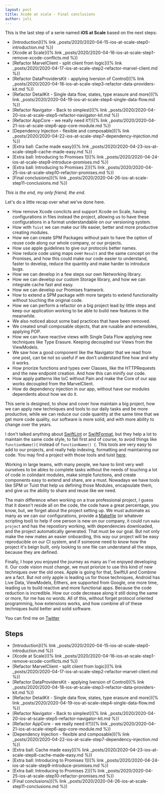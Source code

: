 ```yaml
---
layout: post
title: Xcode at scale - Final conclusions
author: juli
---
```


This is the last step of a serie named **iOS at Scale** based on the next steps:
- [Introduction]({% link _posts/2020/2020-04-15-ios-at-scale-step0-introduction.md %})
- [Xcode at Scale]({% link _posts/2020/2020-04-16-ios-at-scale-step1-remove-xcode-conflicts.md %})
- [Refactor MarvelClient - split client from logic]({% link _posts/2020/2020-04-17-ios-at-scale-step2-refactor-marvel-client.md %})
- [Refactor DataProvidersKit - applying Iversion of Control]({% link _posts/2020/2020-04-18-ios-at-scale-step3-refactor-data-providers-kit.md %})
- [Refactor DetailKit - Single data flow, states, type erasure and more]({% link _posts/2020/2020-04-19-ios-at-scale-step4-single-data-flow.md %})
- [Refactor Navigator - Back to simplest]({% link _posts/2020/2020-04-20-ios-at-scale-step5-refactor-navigator-kit.md %})
- [Refactor AppCore - we really need it?]({% link _posts/2020/2020-04-21-ios-at-scale-step6-app-core-module.md %})
- [Dependency Injection - flexible and composable]({% link _posts/2020/2020-04-22-ios-at-scale-step7-dependency-injection.md %})
- [Extra ball: Cache made easy]({% link _posts/2020/2020-04-23-ios-at-scale-step8-cache-made-easy.md %})
- [Extra ball: Introducing to Promises 1]({% link _posts/2020/2020-04-24-ios-at-scale-step9-introduce-promises.md %})
- [Extra ball: Introducing to Promises 2]({% link _posts/2020/2020-04-25-ios-at-scale-step10-refactor-promises.md %})
- [Final conclusions]({% link _posts/2020/2020-04-26-ios-at-scale-step11-conclusions.md %})

_This is the end, my only friend, the end._

Let's do a little recap over what we've done here.

- How remove Xcode conclicts and support Xcode on Scale, having configurations in files instead the project, allowing us to have these configurations in a format understandable on our versioning system.
- How with `Tuist` we can make our life easier, better and more productive creating modules.
- How we can create SPM Packages without pain to have the option of reuse code along our whole company, or our projects.
- How use apple guidelines to give our protocols better names.
- How reduce code using maps over `Result` and the same concept on the Promises, and how this could make our code easier to understand, faster to develop, reduce the quantity and make harder to introduce bugs.
- How we can develop in a few steps our own Networking library.
- How we can develop our custom Storage library, and how we can integrate cache fast and easy.
- How we can develop our Promises framwork.
- How to extend a SPM package with more targets to extend functionality without touching the original code.
- How we can perform a refactor on a big project lead by little steps and keep our application working to be able to build new features in the meanwhile.
- We also noticed about some bad practices that have been removed.
- We created small composable objects, that are rusable and extensibles, applying POP.
- How we can have reactive views with Single Data Flow applying new techniques like Type Erasure. Keeping decoupled our Views from the ViewModels.
- We saw how a good component like the Navigator that we read from one post, can be not so useful if we don't understand fine how and why it works.
- How priorize functions and types over Classes, like the HTTPRequests and the new endpoint creation. And how this can minify our code.
- How apply patterns like IoC without Pain and make the Core of our app works decoupled from the MarvelClient.
- How do dependency injection in our app, without have our modules dependents about how we do it.


This serie is designed, to show and cover how maintain a big project, how we can apply new techniques and tools to our daily tasks and be more productive, while we can reduce our code quantity at the same time that we get more code quality, our software is more solid, and with more ability to change over the years.

I don't talked anything about [SwiftLint](https://github.com/realm/SwiftLint) or [SwiftFormat](https://github.com/nicklockwood/SwiftFormat), but they help a lot to maintain the same code style, to fail first and of course, to avoid things like `functionName(){` instead of `functionName() {`. This tools are very easy to add to our projects, and really help indexing, formatting and maintaining our code. You may find a project with those tools and tuist [here](https://github.com/JulianAlonso/MarvelApp).

Working in large teams, with many people, we have to limit very well ourselves to be ables to complete tasks without the needs of touching a lot of code in colindant modules, make simple functions, and create components easy to extend and share, are a must. Nowadays we have tools like SPM or Tuist that help us defining those Modules, encapsulate them, and give us the ability to share and reuse like we need.

The main difference when working on a true professional project, I guess that it doesn't reside all on the code, the code have a great percentage, you know, but, we forget about the project setting up. We must automate as many as we can our configurations, provide a [Makefile](https://opensource.com/article/18/8/what-how-makefile) (or whatever scripting tool) to help if one person is new on our company, it could run `make project` and has the repostiory working, with dependencies downloaded, and the project automatically generated. That must be our goal. But not only make the new mates an easier onboarding, this way our project will be easy reproducible on our CI system, and if someone need to know how the project it's beign built, only looking to one file can understand all the steps, because they are defined.

Finally, I hope you enjoyed the journey as many as I've enjoyed developing it. Our code vision must change, we must priorize to use this kind of new techniques over the old ones. Apple is going for that, SwiftUI and Combine are a fact. But not only apple is leading us for those techniques, Android has Live Data, ViewModels, Eithers, are supported from Google, one more time, leading us to build reactive and more functional apps. Because the code reduction is incredible. How our code decrease along it still doing the same or more, for me has no words. All of this, without forget protocol oriented programming, how extensions works, and how combine all of these techniques build better and solid software.

You can find me on [Twitter](https://twitter.com/MaisterJuli)

## Steps

- [Introduction]({% link _posts/2020/2020-04-15-ios-at-scale-step0-introduction.md %})
- [Xcode at Scale]({% link _posts/2020/2020-04-16-ios-at-scale-step1-remove-xcode-conflicts.md %})
- [Refactor MarvelClient - split client from logic]({% link _posts/2020/2020-04-17-ios-at-scale-step2-refactor-marvel-client.md %})
- [Refactor DataProvidersKit - applying Iversion of Control]({% link _posts/2020/2020-04-18-ios-at-scale-step3-refactor-data-providers-kit.md %})
- [Refactor DetailKit - Single data flow, states, type erasure and more]({% link _posts/2020/2020-04-19-ios-at-scale-step4-single-data-flow.md %})
- [Refactor Navigator - Back to simplest]({% link _posts/2020/2020-04-20-ios-at-scale-step5-refactor-navigator-kit.md %})
- [Refactor AppCore - we really need it?]({% link _posts/2020/2020-04-21-ios-at-scale-step6-app-core-module.md %})
- [Dependency Injection - flexible and composable]({% link _posts/2020/2020-04-22-ios-at-scale-step7-dependency-injection.md %})
- [Extra ball: Cache made easy]({% link _posts/2020/2020-04-23-ios-at-scale-step8-cache-made-easy.md %})
- [Extra ball: Introducing to Promises 1]({% link _posts/2020/2020-04-24-ios-at-scale-step9-introduce-promises.md %})
- [Extra ball: Introducing to Promises 2]({% link _posts/2020/2020-04-25-ios-at-scale-step10-refactor-promises.md %})
- [Final conclusions]({% link _posts/2020/2020-04-26-ios-at-scale-step11-conclusions.md %})